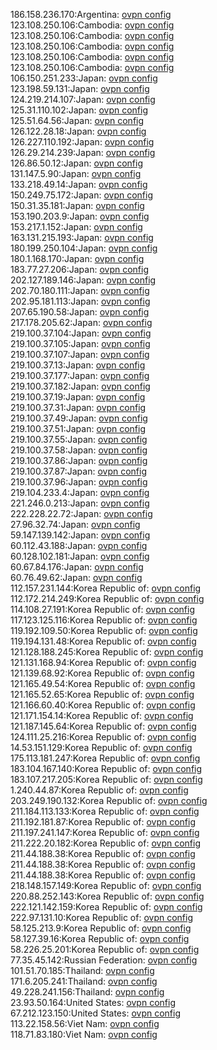 186.158.236.170:Argentina: [ovpn config](vpn/186_158_236_170.ovpn)  
123.108.250.106:Cambodia: [ovpn config](vpn/123_108_250_106.ovpn)  
123.108.250.106:Cambodia: [ovpn config](vpn/123_108_250_106.ovpn)  
123.108.250.106:Cambodia: [ovpn config](vpn/123_108_250_106.ovpn)  
123.108.250.106:Cambodia: [ovpn config](vpn/123_108_250_106.ovpn)  
123.108.250.106:Cambodia: [ovpn config](vpn/123_108_250_106.ovpn)  
106.150.251.233:Japan: [ovpn config](vpn/106_150_251_233.ovpn)  
123.198.59.131:Japan: [ovpn config](vpn/123_198_59_131.ovpn)  
124.219.214.107:Japan: [ovpn config](vpn/124_219_214_107.ovpn)  
125.31.110.102:Japan: [ovpn config](vpn/125_31_110_102.ovpn)  
125.51.64.56:Japan: [ovpn config](vpn/125_51_64_56.ovpn)  
126.122.28.18:Japan: [ovpn config](vpn/126_122_28_18.ovpn)  
126.227.110.192:Japan: [ovpn config](vpn/126_227_110_192.ovpn)  
126.29.214.239:Japan: [ovpn config](vpn/126_29_214_239.ovpn)  
126.86.50.12:Japan: [ovpn config](vpn/126_86_50_12.ovpn)  
131.147.5.90:Japan: [ovpn config](vpn/131_147_5_90.ovpn)  
133.218.49.14:Japan: [ovpn config](vpn/133_218_49_14.ovpn)  
150.249.75.172:Japan: [ovpn config](vpn/150_249_75_172.ovpn)  
150.31.35.181:Japan: [ovpn config](vpn/150_31_35_181.ovpn)  
153.190.203.9:Japan: [ovpn config](vpn/153_190_203_9.ovpn)  
153.217.1.152:Japan: [ovpn config](vpn/153_217_1_152.ovpn)  
163.131.215.193:Japan: [ovpn config](vpn/163_131_215_193.ovpn)  
180.199.250.104:Japan: [ovpn config](vpn/180_199_250_104.ovpn)  
180.1.168.170:Japan: [ovpn config](vpn/180_1_168_170.ovpn)  
183.77.27.206:Japan: [ovpn config](vpn/183_77_27_206.ovpn)  
202.127.189.146:Japan: [ovpn config](vpn/202_127_189_146.ovpn)  
202.70.180.111:Japan: [ovpn config](vpn/202_70_180_111.ovpn)  
202.95.181.113:Japan: [ovpn config](vpn/202_95_181_113.ovpn)  
207.65.190.58:Japan: [ovpn config](vpn/207_65_190_58.ovpn)  
217.178.205.62:Japan: [ovpn config](vpn/217_178_205_62.ovpn)  
219.100.37.104:Japan: [ovpn config](vpn/219_100_37_104.ovpn)  
219.100.37.105:Japan: [ovpn config](vpn/219_100_37_105.ovpn)  
219.100.37.107:Japan: [ovpn config](vpn/219_100_37_107.ovpn)  
219.100.37.13:Japan: [ovpn config](vpn/219_100_37_13.ovpn)  
219.100.37.177:Japan: [ovpn config](vpn/219_100_37_177.ovpn)  
219.100.37.182:Japan: [ovpn config](vpn/219_100_37_182.ovpn)  
219.100.37.19:Japan: [ovpn config](vpn/219_100_37_19.ovpn)  
219.100.37.31:Japan: [ovpn config](vpn/219_100_37_31.ovpn)  
219.100.37.49:Japan: [ovpn config](vpn/219_100_37_49.ovpn)  
219.100.37.51:Japan: [ovpn config](vpn/219_100_37_51.ovpn)  
219.100.37.55:Japan: [ovpn config](vpn/219_100_37_55.ovpn)  
219.100.37.58:Japan: [ovpn config](vpn/219_100_37_58.ovpn)  
219.100.37.86:Japan: [ovpn config](vpn/219_100_37_86.ovpn)  
219.100.37.87:Japan: [ovpn config](vpn/219_100_37_87.ovpn)  
219.100.37.96:Japan: [ovpn config](vpn/219_100_37_96.ovpn)  
219.104.233.4:Japan: [ovpn config](vpn/219_104_233_4.ovpn)  
221.246.0.213:Japan: [ovpn config](vpn/221_246_0_213.ovpn)  
222.228.22.72:Japan: [ovpn config](vpn/222_228_22_72.ovpn)  
27.96.32.74:Japan: [ovpn config](vpn/27_96_32_74.ovpn)  
59.147.139.142:Japan: [ovpn config](vpn/59_147_139_142.ovpn)  
60.112.43.188:Japan: [ovpn config](vpn/60_112_43_188.ovpn)  
60.128.102.181:Japan: [ovpn config](vpn/60_128_102_181.ovpn)  
60.67.84.176:Japan: [ovpn config](vpn/60_67_84_176.ovpn)  
60.76.49.62:Japan: [ovpn config](vpn/60_76_49_62.ovpn)  
112.157.231.144:Korea Republic of: [ovpn config](vpn/112_157_231_144.ovpn)  
112.172.214.249:Korea Republic of: [ovpn config](vpn/112_172_214_249.ovpn)  
114.108.27.191:Korea Republic of: [ovpn config](vpn/114_108_27_191.ovpn)  
117.123.125.116:Korea Republic of: [ovpn config](vpn/117_123_125_116.ovpn)  
119.192.109.50:Korea Republic of: [ovpn config](vpn/119_192_109_50.ovpn)  
119.194.131.48:Korea Republic of: [ovpn config](vpn/119_194_131_48.ovpn)  
121.128.188.245:Korea Republic of: [ovpn config](vpn/121_128_188_245.ovpn)  
121.131.168.94:Korea Republic of: [ovpn config](vpn/121_131_168_94.ovpn)  
121.139.68.92:Korea Republic of: [ovpn config](vpn/121_139_68_92.ovpn)  
121.165.49.54:Korea Republic of: [ovpn config](vpn/121_165_49_54.ovpn)  
121.165.52.65:Korea Republic of: [ovpn config](vpn/121_165_52_65.ovpn)  
121.166.60.40:Korea Republic of: [ovpn config](vpn/121_166_60_40.ovpn)  
121.171.154.14:Korea Republic of: [ovpn config](vpn/121_171_154_14.ovpn)  
121.187.145.64:Korea Republic of: [ovpn config](vpn/121_187_145_64.ovpn)  
124.111.25.216:Korea Republic of: [ovpn config](vpn/124_111_25_216.ovpn)  
14.53.151.129:Korea Republic of: [ovpn config](vpn/14_53_151_129.ovpn)  
175.113.181.247:Korea Republic of: [ovpn config](vpn/175_113_181_247.ovpn)  
183.104.167.140:Korea Republic of: [ovpn config](vpn/183_104_167_140.ovpn)  
183.107.217.205:Korea Republic of: [ovpn config](vpn/183_107_217_205.ovpn)  
1.240.44.87:Korea Republic of: [ovpn config](vpn/1_240_44_87.ovpn)  
203.249.190.132:Korea Republic of: [ovpn config](vpn/203_249_190_132.ovpn)  
211.184.113.133:Korea Republic of: [ovpn config](vpn/211_184_113_133.ovpn)  
211.192.181.87:Korea Republic of: [ovpn config](vpn/211_192_181_87.ovpn)  
211.197.241.147:Korea Republic of: [ovpn config](vpn/211_197_241_147.ovpn)  
211.222.20.182:Korea Republic of: [ovpn config](vpn/211_222_20_182.ovpn)  
211.44.188.38:Korea Republic of: [ovpn config](vpn/211_44_188_38.ovpn)  
211.44.188.38:Korea Republic of: [ovpn config](vpn/211_44_188_38.ovpn)  
211.44.188.38:Korea Republic of: [ovpn config](vpn/211_44_188_38.ovpn)  
218.148.157.149:Korea Republic of: [ovpn config](vpn/218_148_157_149.ovpn)  
220.88.252.143:Korea Republic of: [ovpn config](vpn/220_88_252_143.ovpn)  
222.121.142.159:Korea Republic of: [ovpn config](vpn/222_121_142_159.ovpn)  
222.97.131.10:Korea Republic of: [ovpn config](vpn/222_97_131_10.ovpn)  
58.125.213.9:Korea Republic of: [ovpn config](vpn/58_125_213_9.ovpn)  
58.127.39.16:Korea Republic of: [ovpn config](vpn/58_127_39_16.ovpn)  
58.226.25.201:Korea Republic of: [ovpn config](vpn/58_226_25_201.ovpn)  
77.35.45.142:Russian Federation: [ovpn config](vpn/77_35_45_142.ovpn)  
101.51.70.185:Thailand: [ovpn config](vpn/101_51_70_185.ovpn)  
171.6.205.241:Thailand: [ovpn config](vpn/171_6_205_241.ovpn)  
49.228.241.156:Thailand: [ovpn config](vpn/49_228_241_156.ovpn)  
23.93.50.164:United States: [ovpn config](vpn/23_93_50_164.ovpn)  
67.212.123.150:United States: [ovpn config](vpn/67_212_123_150.ovpn)  
113.22.158.56:Viet Nam: [ovpn config](vpn/113_22_158_56.ovpn)  
118.71.83.180:Viet Nam: [ovpn config](vpn/118_71_83_180.ovpn)  

